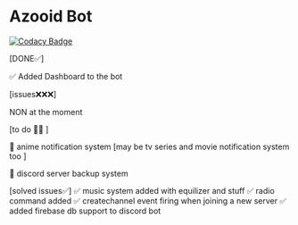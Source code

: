 # Azooid Bot

[![Codacy Badge](https://api.codacy.com/project/badge/Grade/0e7ed509d62843a0b40e0273b2649b05)](https://app.codacy.com/manual/RootAndroid58/Azooid-bot?utm_source=github.com&utm_medium=referral&utm_content=RootAndroid58/Azooid-bot&utm_campaign=Badge_Grade_Dashboard)

[DONE✅]

✅ Added Dashboard to the bot

[issues❌❌❌]

NON at the moment

[to do 🤔🤔 ]
 
🤔 anime notification system [may be tv series and movie notification system too ] 

🤔 discord server backup system 

[solved issues✅]
✅ music system added with equilizer and stuff
✅ radio command added
✅ createchannel event firing when joining a new server
✅ added firebase db support to discord bot
